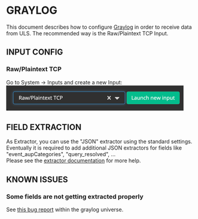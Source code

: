 # GRAYLOG
This document describes how to configure [Graylog](https://www.graylog.org/) in order to receive data from ULS.
The recommended way is the Raw/Plaintext TCP Input.

## INPUT CONFIG 
### Raw/Plaintext TCP
Go to System -> Inputs and create a new Input:  
![img.png](img.png)


## FIELD EXTRACTION
As Extractor, you can use the "JSON" extractor using the standard settings.  
Eventually it is required to add additional JSON extractors for fields like "event_aupCategories", "query_resolved", ...  
Please see the [extractor documentation](https://docs.graylog.org/en/4.0/pages/extractors.html) for more help.


## KNOWN ISSUES

### Some fields are not getting extracted properly
See [this bug report](https://community.graylog.org/t/search-at-json-object-field/14735/6) within the graylog universe.